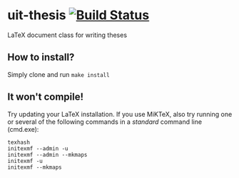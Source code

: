 uit-thesis [![Build Status](https://magnum.travis-ci.com/egraff/uit-thesis.svg?token=TSQTyShVBGYYU4qnLNR9&branch=master)](https://magnum.travis-ci.com/egraff/uit-thesis)
==========

LaTeX document class for writing theses

How to install?
--
Simply clone and run ``make install``

It won't compile!
--
Try updating your LaTeX installation. If you use MiKTeX, also try running one or several of the following commands in a *standard* command line (cmd.exe):
```
texhash
initexmf --admin -u
initexmf --admin --mkmaps
initexmf -u
initexmf --mkmaps
```

